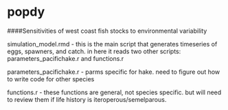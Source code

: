 # popdy
####Sensitivities of west coast fish stocks to environmental variability 

simulation_model.rmd - this is the main script that generates timeseries of eggs, spawners, and catch. in here it reads two other scripts: parameters_pacifichake.r and functions.r

parameters_pacifichake.r - parms specific for hake. need to figure out how to write code for other species

functions.r - these functions are general, not species specific. but will need to review them if life history is iteroperous/semelparous. 
